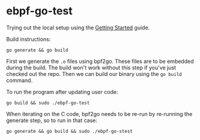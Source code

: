 # ebpf-go-test

Trying out the local setup using the [Getting Started](https://ebpf-go.dev/guides/getting-started/) guide.

Build instructions:
```
go generate && go build
```

First we generate the `.o` files using bpf2go. These files are to be embedded during the build. The build won't work without this step if you've just checked out the repo.
Then we can build our binary using the `go build` command.

To run the program after updating user code:
```
go build && sudo ./ebpf-go-test
```

When iterating on the C code, bpf2go needs to be re-run by re-running the generate step, so to run in that case:
```
go generate && go build && sudo ./ebpf-go-stest
```
